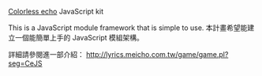 ﻿[Colorless echo](http://lyrics.meicho.com.tw/game/) JavaScript kit

This is a JavaScript module framework that is simple to use.
本計畫希望能建立一個能簡單上手的 JavaScript 模組架構。

詳細請參閱進一部介紹：
http://lyrics.meicho.com.tw/game/game.pl?seg=CeJS
